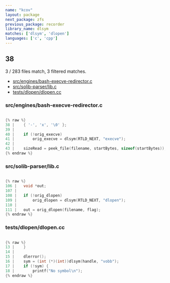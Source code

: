 ```yaml
---
name: "kcov"
layout: package
next_package: zfs
previous_package: recorder
library_name: dlsym
matches: ['dlsym', 'dlopen']
languages: ['c', 'cpp']
---
```

## 38
3 / 283 files match, 3 filtered matches.

 - [src/engines/bash-execve-redirector.c](#srcenginesbash-execve-redirectorc)
 - [src/solib-parser/lib.c](#srcsolib-parserlibc)
 - [tests/dlopen/dlopen.cc](#testsdlopendlopencc)

### src/engines/bash-execve-redirector.c

```c

{% raw %}
38 | 	{ '-', 'x', '\0' };
39 | 
40 | 	if (!orig_execve)
41 | 		orig_execve = dlsym(RTLD_NEXT, "execve");
42 | 
43 | 	sizeRead = peek_file(filename, startBytes, sizeof(startBytes));
{% endraw %}

```
### src/solib-parser/lib.c

```c

{% raw %}
106 | 	void *out;
107 | 
108 | 	if (!orig_dlopen)
109 | 		orig_dlopen = dlsym(RTLD_NEXT, "dlopen");
110 | 
111 | 	out = orig_dlopen(filename, flag);
{% endraw %}

```
### tests/dlopen/dlopen.cc

```cpp

{% raw %}
13 | 	}
14 | 
15 | 	dlerror();
16 | 	sym = (int (*)(int))dlsym(handle, "vobb");
17 | 	if (!sym) {
18 | 		printf("No symbol\n");
{% endraw %}

```